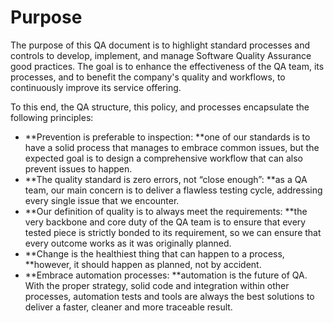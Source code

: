 # Purpose

The purpose of this QA document is to highlight standard processes and controls to develop, implement, and manage Software Quality Assurance good practices. The goal is to enhance the effectiveness of the QA team, its processes, and to benefit the company's quality and workflows, to continuously improve its service offering.

To this end, the QA structure, this policy, and processes encapsulate the following principles:

* **Prevention is preferable to inspection: **one of our standards is to have a solid process that manages to embrace common issues, but the expected goal is to design a comprehensive workflow that can also prevent issues to happen.
* **The quality standard is zero errors, not “close enough”: **as a QA team, our main concern is to deliver a flawless testing cycle, addressing every single issue that we encounter.
* **Our definition of quality is to always meet the requirements: **the very backbone and core duty of the QA team is to ensure that every tested piece is strictly bonded to its requirement, so we can ensure that every outcome works as it was originally planned.
* **Change is the healthiest thing that can happen to a process, **however, it should happen as planned, not by accident.
* **Embrace automation processes:  **automation is the future of QA. With the proper strategy, solid code and integration within other processes, automation tests and tools are always the best solutions to deliver a faster, cleaner and more traceable result.


